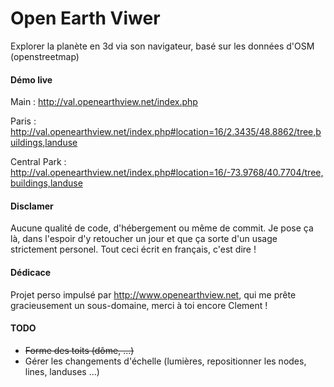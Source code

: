 # Open Earth Viwer
Explorer la planète en 3d via son navigateur, basé sur les données d'OSM (openstreetmap)

#### Démo live
Main : http://val.openearthview.net/index.php

Paris : http://val.openearthview.net/index.php#location=16/2.3435/48.8862/tree,buildings,landuse

Central Park : http://val.openearthview.net/index.php#location=16/-73.9768/40.7704/tree,buildings,landuse

#### Disclamer
Aucune qualité de code, d'hébergement ou même de commit.
Je pose ça là, dans l'espoir d'y retoucher un jour et que ça sorte d'un usage strictement personel.
Tout ceci écrit en français, c'est dire !

#### Dédicace
Projet perso impulsé par http://www.openearthview.net, qui me prête gracieusement un sous-domaine, merci à toi encore Clement !

#### TODO

- ~~Forme des toits (dôme, ...)~~
- Gérer les changements d'échelle (lumières, repositionner les nodes, lines, landuses ...)
